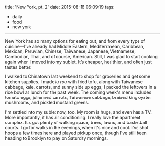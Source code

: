 title: 'New York, pt. 2'
date: 2015-08-16 06:09:19
tags:
- daily
- food
- new york
---


New York has so many options for eating out, and from every type of cuisine—I've already had Middle Eastern, Mediterranean, Caribbean, Mexican, Peruvian, Chinese, Taiwanese, Japanese, Vietnamese, Cambodian, Thai, and of course, American. Still, I was glad to start cooking again when I moved into my sublet. It's cheaper, healthier, and often just tastes better.

I walked to Chinatown last weekend to shop for groceries and get some kitchen supplies. I made *lu rou* with fried tofu, along with Taiwanese cabbage, kale, carrots, and sunny side up eggs; I packed the leftovers in a rice bowl as lunch for the past week. The coming week's menu includes tomato eggs, julienned carrots, Taiwanese cabbage, braised king oyster mushrooms, and pickled mustard greens.

I'm settled into my sublet now, too. My room is huge, and even has a TV. More importantly, it has air conditioning. I really love the apartment complex. It's got plenty of walking space, trees, lawns, and basketball courts. I go for walks in the evenings, when it's nice and cool. I've shot hoops a few times here and played pickup once, though I've still been heading to Brooklyn to play on Saturday mornings.
